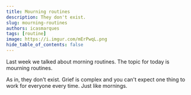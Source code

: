```yaml
---
title: Mourning routines
description: They don't exist.
slug: mourning-routines
authors: icasmarques
tags: [routine]
image: https://i.imgur.com/mErPwqL.png
hide_table_of_contents: false
---
```


Last week we talked about morning routines. The topic for today is mourning routines. 

As in, they don't exist. Grief is complex and you can't expect one thing to work for everyone every time. Just like mornings.
